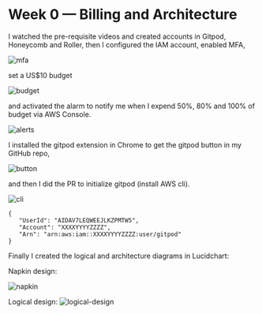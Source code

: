 # Week 0 — Billing and Architecture

I watched the pre-requisite videos and created accounts in Gitpod, Honeycomb and Roller, then I configured the IAM account, enabled MFA, 

![mfa](https://user-images.githubusercontent.com/17748375/219808302-dfd1187f-c522-4c1d-aa15-28a041803914.png)

set a US$10 budget 

![budget](https://user-images.githubusercontent.com/17748375/219807575-be497e16-17c1-4e53-99c7-5d693892eb45.png)

and activated the alarm to notify me when I expend 50%, 80% and 100% of budget via AWS Console.

![alerts](https://user-images.githubusercontent.com/17748375/219807642-8b8a0e37-3b66-4786-a144-f10e3a05d31d.png)

I installed the gitpod extension in Chrome to get the gitpod button in my GitHub repo,

![button](https://user-images.githubusercontent.com/17748375/219805184-80ea7240-01ca-4b02-a952-c36ed50bf94c.png)

 and then I did the PR to initialize gitpod (install AWS cli).

![cli](https://user-images.githubusercontent.com/17748375/219805923-46c5da16-3cd9-4ad5-9ab5-5a37c7d7762c.png)

 ```> aws sts get-caller-identity
{
    "UserId": "AIDAV7LEQWEEJLKZPMTW5",
    "Account": "XXXXYYYYZZZZ",
    "Arn": "arn:aws:iam::XXXXYYYYZZZZ:user/gitpod"
}
```

Finally I created the logical and architecture diagrams in Lucidchart:

Napkin design:

![napkin](https://user-images.githubusercontent.com/17748375/219804010-c7b6e8d5-1105-4f3b-9ea4-69fd6ee497da.png)

Logical design:
![logical-design](https://user-images.githubusercontent.com/17748375/219804053-bf84fb71-f365-4073-8902-982a453080c9.png)
